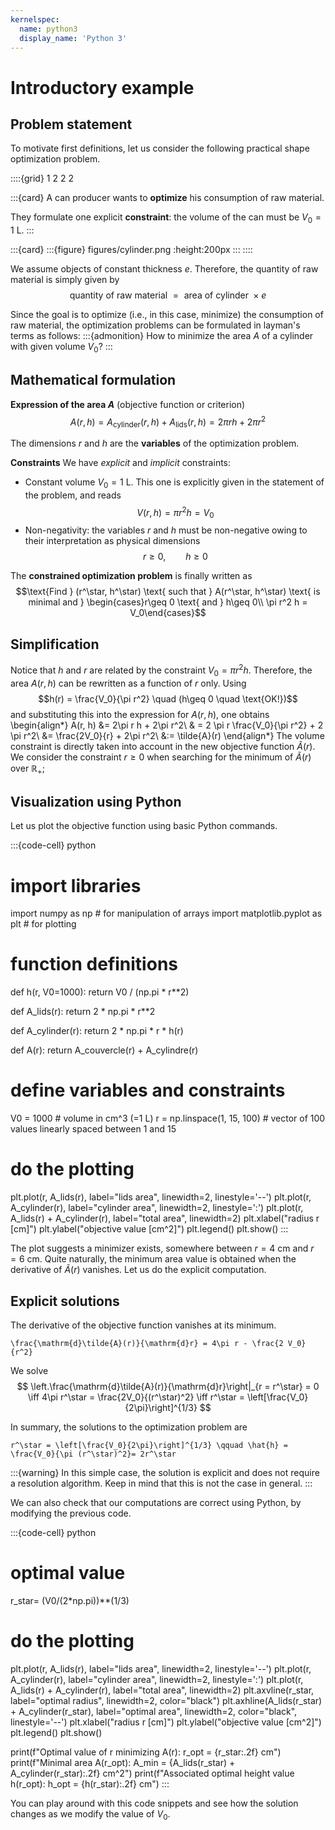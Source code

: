 ```yaml
---
kernelspec:
  name: python3
  display_name: 'Python 3'
---
```


# Introductory example

## Problem statement
To motivate first definitions, let us consider the following practical shape optimization problem. 

::::{grid} 1 2 2 2

:::{card}
A can producer wants to **optimize** his consumption of raw material.

They formulate one explicit **constraint**: the volume of the can must be $V_0 = 1$ L.
:::

:::{card}
:::{figure} figures/cylinder.png
:height:200px
:::
::::

We assume objects of constant thickness $e$. Therefore, the quantity of raw material is simply given by
$$\text{quantity of raw material } = \text{ area of cylinder } \times e $$ 

Since the goal is to optimize (i.e., in this case, minimize) the consumption of raw material, the optimization problems can be formulated in layman's terms as follows: 
:::{admonition}
How to minimize the area $A$ of a cylinder with given volume $V_0$?
:::


## Mathematical formulation 

**Expression of the area $A$** (objective function or criterion)
$$ A(r, h) = A_{\text{cylinder}}(r, h) + A_{\text{lids}}(r, h) =  2\pi r h + 2 \pi r^2$$

The dimensions $r$ and $h$ are the **variables** of the optimization problem.

**Constraints** 
We have *explicit*  and *implicit* constraints:
- Constant volume $V_0 = 1$ L. This one is explicitly given in the statement of the problem, and reads
$$V(r, h) = \pi r^2 h = V_0$$
- Non-negativity: the variables $r$ and $h$ must be non-negative owing to their interpretation as physical dimensions
$$r\geq 0,\qquad h\geq 0$$

The **constrained optimization problem** is finally written as 
$$\text{Find } (r^\star, h^\star) \text{ such that } A(r^\star, h^\star) \text{ is minimal and } \begin{cases}r\geq 0 \text{ and } h\geq 0\\ \pi r^2 h = V_0\end{cases}$$

## Simplification

Notice that $h$ and $r$ are related by the constraint $V_0 = \pi r^2 h$. Therefore, the area $A(r, h)$ can be rewritten as a function of $r$ only. Using
$$h(r) = \frac{V_0}{\pi r^2} \quad (h\geq 0 \quad \text{OK!})$$
and substituting this into the expression for $A(r, h)$, one obtains
\begin{align*}
A(r, h) &= 2\pi r h + 2\pi r^2\\
& = 2 \pi r \frac{V_0}{\pi r^2} + 2 \pi r^2\\
&= \frac{2V_0}{r} + 2\pi r^2\\
&:= \tilde{A}(r)
\end{align*}
The volume constraint is directly taken into account in the new objective function $\tilde{A}(r)$. 
We consider the constraint $r\geq 0$ when searching for the minimum of $\tilde{A}(r)$ over $\mathbb{R}_+$;

## Visualization using Python 

Let us plot the objective function using basic Python commands. 

:::{code-cell} python
# import libraries
import numpy as np # for manipulation of arrays
import matplotlib.pyplot as plt # for plotting

# function definitions
def h(r, V0=1000):
    return V0 / (np.pi * r**2)

def A_lids(r):
    return 2 * np.pi * r**2

def A_cylinder(r):
    return 2 * np.pi * r * h(r)

def A(r):
    return A_couvercle(r) + A_cylindre(r)

# define variables and constraints
V0 = 1000  # volume in cm^3 (=1 L)
r = np.linspace(1, 15, 100)  # vector of 100 values linearly spaced between 1 and 15

# do the plotting
plt.plot(r, A_lids(r), label="lids area", linewidth=2, linestyle='--')
plt.plot(r, A_cylinder(r), label="cylinder area", linewidth=2, linestyle=':')
plt.plot(r, A_lids(r) + A_cylinder(r), label="total area", linewidth=2)
plt.xlabel("radius r [cm]")
plt.ylabel("objective value [cm^2]")
plt.legend()
plt.show()
:::

The plot suggests a minimizer exists, somewhere between $r=4$ cm and $r = 6$ cm. Quite naturally, the minimum area value is obtained when the derivative of $\tilde{A}(r)$ vanishes. Let us do the explicit computation.

## Explicit solutions 


The derivative of the objective function vanishes at its minimum.
  
```{math}
\frac{\mathrm{d}\tilde{A}(r)}{\mathrm{d}r} = 4\pi r - \frac{2 V_0}{r^2}
```

We solve
$$
\left.\frac{\mathrm{d}\tilde{A}(r)}{\mathrm{d}r}\right|_{r = r^\star} = 0 \iff 4\pi r^\star = \frac{2V_0}{(r^\star)^2} \iff r^\star = \left[\frac{V_0}{2\pi}\right]^{1/3}
$$

In summary, the solutions to the optimization problem are

```{math}
r^\star = \left[\frac{V_0}{2\pi}\right]^{1/3} \qquad \hat{h} = \frac{V_0}{\pi (r^\star)^2}= 2r^\star
```

:::{warning}
In this simple case, the solution is explicit and does not require a resolution algorithm. Keep in mind that this is not the case in general. 
:::

We can also check that our computations are correct using Python, by modifying the previous code.

:::{code-cell} python
# optimal value
r_star= (V0/(2*np.pi))**(1/3)

# do the plotting
plt.plot(r, A_lids(r), label="lids area", linewidth=2, linestyle='--')
plt.plot(r, A_cylinder(r), label="cylinder area", linewidth=2, linestyle=':')
plt.plot(r, A_lids(r) + A_cylinder(r), label="total area", linewidth=2)
plt.axvline(r_star, label="optimal radius", linewidth=2, color="black")
plt.axhline(A_lids(r_star) + A_cylinder(r_star), label="optimal area", linewidth=2, color="black", linestyle='--')
plt.xlabel("radius r [cm]")
plt.ylabel("objective value [cm^2]")
plt.legend()
plt.show()

print(f"Optimal value of r minimizing A(r): r_opt = {r_star:.2f} cm")
print(f"Minimal area A(r_opt): A_min = {A_lids(r_star) + A_cylinder(r_star):.2f} cm^2")
print(f"Associated optimal height value h(r_opt): h_opt = {h(r_star):.2f} cm")
:::

You can play around with this code snippets and see how the solution changes as we modify the value of $V_0$. 

